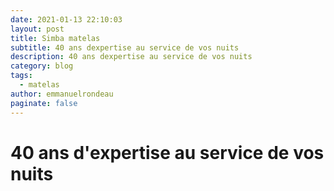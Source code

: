 ```yaml
---
date: 2021-01-13 22:10:03
layout: post
title: Simba matelas
subtitle: 40 ans dexpertise au service de vos nuits
description: 40 ans dexpertise au service de vos nuits
category: blog
tags:
  - matelas
author: emmanuelrondeau
paginate: false
---
```

# 40 ans d'expertise au service de vos nuits